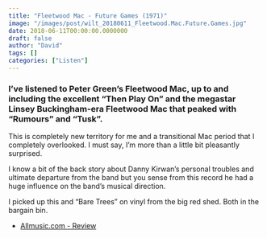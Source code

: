 ```yaml
---
title: "Fleetwood Mac - Future Games (1971)"
image: "/images/post/wilt_20180611_Fleetwood.Mac.Future.Games.jpg"
date: 2018-06-11T00:00:00.0000000
draft: false
author: "David"
tags: []
categories: ["Listen"]
---
```

### I’ve listened to Peter Green’s Fleetwood Mac, up to and including the excellent “Then Play On” and the megastar Linsey Buckingham-era Fleetwood Mac that peaked with “Rumours” and “Tusk”.  
  
This is completely new territory for me and a transitional Mac period that I completely overlooked. I must say, I’m more than a little bit pleasantly surprised.

 I know a bit of the back story about Danny Kirwan’s personal troubles and ultimate departure from the band but you sense from this record he had a huge influence on the band’s musical direction.  
  
I picked up this and “Bare Trees” on vinyl from the big red shed. Both in the bargain bin.

-  [Allmusic.com - Review](https://www.allmusic.com/album/future-games-mw0000651392)